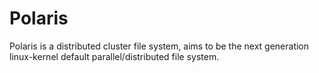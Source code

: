 # Polaris

Polaris is a distributed cluster file system, aims to be the next generation
linux-kernel default parallel/distributed file system.
